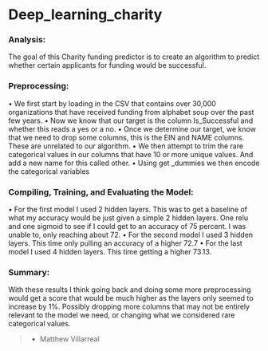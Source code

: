 # Deep_learning_charity

### Analysis:

The goal of this Charity funding predictor is to create an algorithm to predict whether certain applicants for funding would be successful. 

### Preprocessing: 

• We first start by loading in the CSV that contains over 30,000 organizations that have received funding from alphabet soup over the past few years. 
• Now we know that our target is the column Is_Successful and whether this reads a yes or a no. 
• Once we determine our target, we know that we need to drop some columns, this is the EIN and NAME columns. These are unrelated to our algorithm. 
• We then attempt to trim the rare categorical values in our columns that have 10 or more unique values. And add a new name for this called other. 
• Using get _dummies we then encode the categorical variables

### Compiling, Training, and Evaluating the Model:


• For the first model I used 2 hidden layers. This was to get a baseline of what my accuracy would be just given a simple 2 hidden layers. One relu and one sigmoid to see if I could get to an accuracy of 75 percent. I was unable to, only reaching about 72.
• For the second model I used 3 hidden layers. This time only pulling an accuracy of a higher 72.7 
• For the last model I used 4 hidden layers. This time getting a higher 73.13.

### Summary:

With these results I think going back and doing some more preprocessing would get a score that would be much higher as the layers only seemed to increase by 1%. Possibly dropping more columns that may not be entirely relevant to the model we need, or changing what we considered rare categorical values. 


>- Matthew Villarreal
